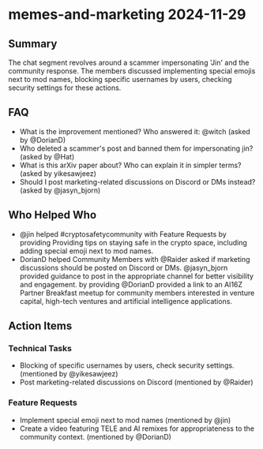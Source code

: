 # memes-and-marketing 2024-11-29

## Summary

The chat segment revolves around a scammer impersonating 'Jin' and the community response. The members discussed implementing special emojis next to mod names, blocking specific usernames by users, checking security settings for these actions.

## FAQ

- What is the improvement mentioned? Who answered it: @witch (asked by @DorianD)
- Who deleted a scammer's post and banned them for impersonating jin? (asked by @Hat)
- What is this arXiv paper about? Who can explain it in simpler terms? (asked by yikesawjeez)
- Should I post marketing-related discussions on Discord or DMs instead? (asked by @jasyn_bjorn)

## Who Helped Who

- @jin helped #cryptosafetycommunity with Feature Requests by providing Providing tips on staying safe in the crypto space, including adding special emoji next to mod names.
- DorianD helped Community Members with @Raider asked if marketing discussions should be posted on Discord or DMs. @jasyn_bjorn provided guidance to post in the appropriate channel for better visibility and engagement. by providing @DorianD provided a link to an AI16Z Partner Breakfast meetup for community members interested in venture capital, high-tech ventures and artificial intelligence applications.

## Action Items

### Technical Tasks

- Blocking of specific usernames by users, check security settings. (mentioned by @yikesawjeez)
- Post marketing-related discussions on Discord (mentioned by @Raider)

### Feature Requests

- Implement special emoji next to mod names (mentioned by @jin)
- Create a video featuring TELE and AI remixes for appropriateness to the community context. (mentioned by @DorianD)
